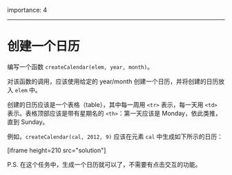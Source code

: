 importance: 4

---

# 创建一个日历

编写一个函数 `createCalendar(elem, year, month)`。

对该函数的调用，应该使用给定的 year/month 创建一个日历，并将创建的日历放入 `elem` 中。

创建的日历应该是一个表格（table），其中每一周用 `<tr>` 表示，每一天用 `<td>` 表示。表格顶部应该是带有星期名的 `<th>`：第一天应该是 Monday，依此类推，直到 Sunday。

例如，`createCalendar(cal, 2012, 9)` 应该在元素 `cal` 中生成如下所示的日历：

[iframe height=210 src="solution"]

P.S. 在这个任务中，生成一个日历就可以了，不需要有点击交互的功能。
